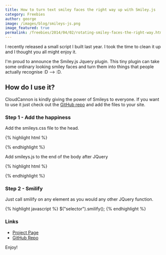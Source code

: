 ```yaml
---
title: How to turn text smiley faces the right way up with Smiley.js
category: Freebies
author: george
image: /images/blog/smileys-js.png
image_featured: true
permalink: /freebies/2014/04/02/rotating-smiley-faces-the-right-way.html
---
```

I recently released a small script I built last year. I took the time to clean it up and I thought you all might enjoy it.

I'm proud to announce the Smiley.js Jquery plugin. This tiny plugin can take some ordinary looking smiley faces and turn them into things that people actually recognise :D --> <span class="cheese">:D</span>.

## How do I use it?
CloudCannon is kindly giving the power of Smileys to everyone. If you want to use it just check out the <a target="_blank" href="https://github.com/GeorgePhillips/Smiley.js">GitHub repo</a> and add the files to your site.

### Step 1 - Add the happiness
Add the smileys.css file to the head.

{% highlight html %}
<link rel="stylesheet" href="smiley.css">
{% endhighlight %}

Add smileys.js to the end of the body after JQuery

{% highlight html %}
<script src="smileys.js"></script>
{% endhighlight %}

### Step 2 - Smilify
Just call smilify on any element as you would any other JQuery function.

{% highlight javascript %}
$("selector").smilify();
{% endhighlight %}

### Links

* <a target="_blank" href="http://cloudcannon.com/smileys/">Project Page</a>
* <a target="_blank" href="https://github.com/GeorgePhillips/Smiley.js">GitHub Repo</a>

Enjoy!
